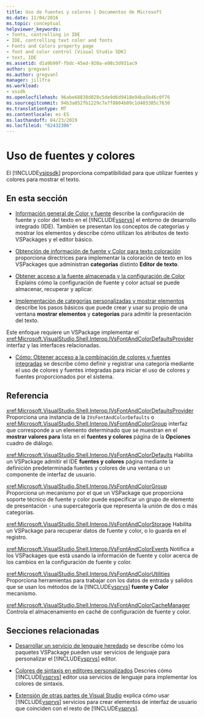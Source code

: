 ```yaml
---
title: Uso de fuentes y colores | Documentos de Microsoft
ms.date: 11/04/2016
ms.topic: conceptual
helpviewer_keywords:
- fonts, controlling in IDE
- IDE, controlling text color and fonts
- Fonts and Colors property page
- font and color control [Visual Studio SDK]
- text, IDE
ms.assetid: d1a9b99f-fbdc-45ed-920a-e08c3d931ac9
author: gregvanl
ms.author: gregvanl
manager: jillfra
ms.workload:
- vssdk
ms.openlocfilehash: 96abe68838d028c5de9d6d9418e94ba5b46c0f76
ms.sourcegitcommit: 94b3a052fb1229c7e7f8804b09c1d403385c7630
ms.translationtype: MT
ms.contentlocale: es-ES
ms.lasthandoff: 04/23/2019
ms.locfileid: "62432306"
---
```

# <a name="using-fonts-and-colors"></a>Uso de fuentes y colores
El [!INCLUDE[vsipsdk](../extensibility/includes/vsipsdk_md.md)] proporciona compatibilidad para que utilizar fuentes y colores para mostrar el texto.

## <a name="in-this-section"></a>En esta sección
- [Información general de Color y fuente](../extensibility/font-and-color-overview.md) describe la configuración de fuente y color del texto en el [!INCLUDE[vsprvs](../code-quality/includes/vsprvs_md.md)] el entorno de desarrollo integrado (IDE). También se presentan los conceptos de categorías y mostrar los elementos y describe cómo utilizan los atributos de texto VSPackages y el editor básico.

- [Obtención de información de fuente y Color para texto coloración](../extensibility/getting-font-and-color-information-for-text-colorization.md) proporciona directrices para implementar la coloración de texto en los VSPackages que administran **categorías** distinto **Editor de texto**.

- [Obtener acceso a la fuente almacenada y la configuración de Color](../extensibility/accessing-stored-font-and-color-settings.md) Explains cómo la configuración de fuente y color actual se puede almacenar, recuperar y aplicar.

- [Implementación de categorías personalizadas y mostrar elementos](../extensibility/implementing-custom-categories-and-display-items.md) describe los pasos básicos que puede crear y usar su propio de una ventana **mostrar elementos** y **categorías** para admitir la presentación del texto.

 Este enfoque requiere un VSPackage implementar el <xref:Microsoft.VisualStudio.Shell.Interop.IVsFontAndColorDefaultsProvider> interfaz y las interfaces relacionadas.

- [Cómo: Obtener acceso a la combinación de colores y fuentes integradas](../extensibility/how-to-access-the-built-in-fonts-and-color-scheme.md) se describe cómo definir y registrar una categoría mediante el uso de colores y fuentes integradas para iniciar el uso de colores y fuentes proporcionados por el sistema.

## <a name="reference"></a>Referencia
 <xref:Microsoft.VisualStudio.Shell.Interop.IVsFontAndColorDefaultsProvider> Proporciona una instancia de la `IVsFontAndColorDefaults` o <xref:Microsoft.VisualStudio.Shell.Interop.IVsFontAndColorGroup> interfaz que corresponde a un elemento determinado que se muestran en el **mostrar valores para** lista en el **fuentes y colores** página de la **Opciones** cuadro de diálogo.

 <xref:Microsoft.VisualStudio.Shell.Interop.IVsFontAndColorDefaults> Habilita un VSPackage admitir el IDE **fuentes y colores** página mediante la definición predeterminada fuentes y colores de una ventana o un componente de interfaz de usuario.

 <xref:Microsoft.VisualStudio.Shell.Interop.IVsFontAndColorGroup> Proporciona un mecanismo por el que un VSPackage que proporciona soporte técnico de fuente y color puede especificar un grupo de elemento de presentación - una supercategoría que representa la unión de dos o más categorías.

 <xref:Microsoft.VisualStudio.Shell.Interop.IVsFontAndColorStorage> Habilita un VSPackage para recuperar datos de fuente y color, o lo guarda en el registro.

 <xref:Microsoft.VisualStudio.Shell.Interop.IVsFontAndColorEvents> Notifica a los VSPackages que está usando la información de fuente y color acerca de los cambios en la configuración de fuente y color.

 <xref:Microsoft.VisualStudio.Shell.Interop.IVsFontAndColorUtilities> Proporciona herramientas para trabajar con los datos de entrada y salidos que se usan los métodos de la [!INCLUDE[vsprvs](../code-quality/includes/vsprvs_md.md)] **fuente y Color** mecanismo.

 <xref:Microsoft.VisualStudio.Shell.Interop.IVsFontAndColorCacheManager> Controla el almacenamiento en caché de configuración de fuente y color.

## <a name="related-sections"></a>Secciones relacionadas
- [Desarrollar un servicio de lenguaje heredado](../extensibility/internals/developing-a-legacy-language-service.md) se describe cómo los paquetes VSPackage pueden usar servicios de lenguaje para personalizar el [!INCLUDE[vsprvs](../code-quality/includes/vsprvs_md.md)] editor.

- [Colores de sintaxis en editores personalizados](../extensibility/syntax-coloring-in-custom-editors.md) Descries cómo [!INCLUDE[vsprvs](../code-quality/includes/vsprvs_md.md)] editor usa servicios de lenguaje para implementar los colores de sintaxis.

- [Extensión de otras partes de Visual Studio](../extensibility/extending-other-parts-of-visual-studio.md) explica cómo usar [!INCLUDE[vsprvs](../code-quality/includes/vsprvs_md.md)] servicios para crear elementos de interfaz de usuario que coinciden con el resto de [!INCLUDE[vsprvs](../code-quality/includes/vsprvs_md.md)].
